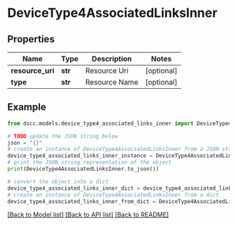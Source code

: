 # DeviceType4AssociatedLinksInner


## Properties

Name | Type | Description | Notes
------------ | ------------- | ------------- | -------------
**resource_uri** | **str** | Resource Uri | [optional] 
**type** | **str** | Resource Name | [optional] 

## Example

```python
from dscc.models.device_type4_associated_links_inner import DeviceType4AssociatedLinksInner

# TODO update the JSON string below
json = "{}"
# create an instance of DeviceType4AssociatedLinksInner from a JSON string
device_type4_associated_links_inner_instance = DeviceType4AssociatedLinksInner.from_json(json)
# print the JSON string representation of the object
print(DeviceType4AssociatedLinksInner.to_json())

# convert the object into a dict
device_type4_associated_links_inner_dict = device_type4_associated_links_inner_instance.to_dict()
# create an instance of DeviceType4AssociatedLinksInner from a dict
device_type4_associated_links_inner_from_dict = DeviceType4AssociatedLinksInner.from_dict(device_type4_associated_links_inner_dict)
```
[[Back to Model list]](../README.md#documentation-for-models) [[Back to API list]](../README.md#documentation-for-api-endpoints) [[Back to README]](../README.md)


